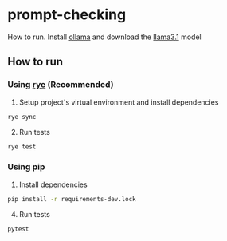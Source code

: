 # prompt-checking

How to run. Install [ollama](https://ollama.com) and download the [llama3.1](https://ollama.com/library/llama3.1) model

## How to run

### Using [rye](https://rye.astral.sh) (Recommended)

1. Setup project's virtual environment and install dependencies
```zsh
rye sync
```

2. Run tests
```zsh
rye test
```

### Using pip

1. Install dependencies
```zsh
pip install -r requirements-dev.lock
```

4. Run tests
```zsh
pytest
```
